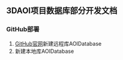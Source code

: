## 3DAOI项目数据库部分开发文档

### GitHub部署
1. [GitHub官网](https://github.com)新建远程库AOIDatabase
2. 新建本地库AOIDatabase